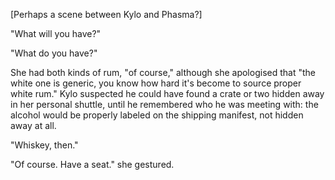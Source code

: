 [Perhaps a scene between Kylo and Phasma?]

"What will you have?"

"What do you have?"

She had both kinds of rum, "of course," although she apologised that "the white one is generic, you know how hard it's become to source proper white rum." Kylo suspected he could have found a crate or two hidden away in her personal shuttle, until he remembered who he was meeting with: the alcohol would be properly labeled on the shipping manifest, not hidden away at all.

"Whiskey, then."

"Of course. Have a seat." she gestured.

